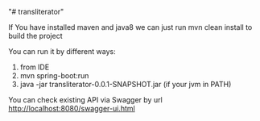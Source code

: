"# transliterator" 

If You have installed maven and java8 we can just run mvn clean install to build the project

You can run it by different ways:
1. from IDE
2. mvn spring-boot:run
3. java -jar transliterator-0.0.1-SNAPSHOT.jar (if your jvm in PATH)

You can check existing API via Swagger by url [http://localhost:8080/swagger-ui.html](http://localhost:8080/swagger-ui.html)